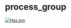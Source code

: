 # process_group

[![Hex.pm](https://img.shields.io/badge/hex-1.0.10-aa66cc.svg)](http://hex.pdmbuilds.proximetry.com/packages/process_group/1.0.10)
